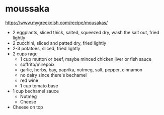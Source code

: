 # moussaka

https://www.mygreekdish.com/recipe/mousakas/

* 2 eggplants, sliced thick, salted, squeezed dry, wash the salt out, fried lightly
* 2 zucchini, sliced and patted dry, fried lightly
* 2-3 potatoes, sliced, fried lightly
* 2 cups ragu
	* 1 cup mutton or beef, maybe minced chicken liver or fish sauce
	* soffrito/mirepoix
	* garlic, herbs, bay, paprika, nutmeg, salt, pepper, cinnamon
	* no dairy since there's bechamel
	* red wine
	* 1 cup tomato base
* 1 cup bechamel sauce
	* Nutmeg
	* Cheese
* Cheese on top
